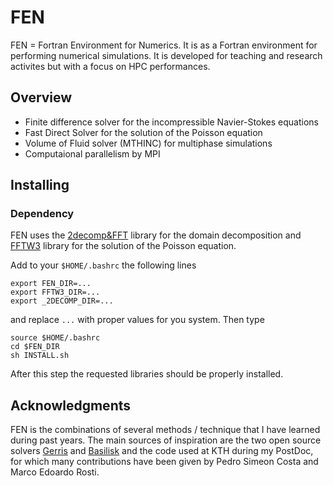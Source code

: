 # FEN

FEN = Fortran Environment for Numerics. It is as a Fortran environment for performing numerical simulations. It is developed for teaching and research activites but with a focus on HPC performances.

## Overview

- Finite difference solver for the incompressible Navier-Stokes equations
- Fast Direct Solver for the solution of the Poisson equation
- Volume of Fluid solver (MTHINC) for multiphase simulations
- Computaional parallelism by MPI

## Installing

### Dependency

FEN uses the [2decomp&FFT](http://www.hector.ac.uk/cse/distributedcse/reports/incompact3d/UserGuide.html) library for the domain decomposition and [FFTW3](http://www.fftw.org/) library for the solution of the Poisson equation.

Add to your `$HOME/.bashrc` the following lines

``` (bash)
export FEN_DIR=...
export FFTW3_DIR=...
export _2DECOMP_DIR=...
```

and replace `...` with proper values for you system. Then type

``` (bash)
source $HOME/.bashrc
cd $FEN_DIR
sh INSTALL.sh
```

After this step the requested libraries should be properly installed.

## Acknowledgments

FEN is the combinations of several methods / technique that I have learned during past years. The main sources of inspiration are the two open source solvers [Gerris](https://gfs.sourceforge.net/wiki/index.php/Main_Page) and [Basilisk](https://basilisk.fr) and the code used at KTH during my PostDoc, for which many contributions have been given by Pedro Simeon Costa and Marco Edoardo Rosti.
